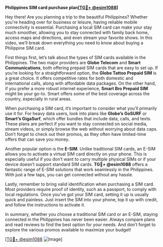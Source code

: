 **Philippines SIM card purchase plan[[TG💪+ @esim1088](https://t.me/s/esim1088)]**

Hey there! Are you planning a trip to the beautiful Philippines? Whether you're heading over for business or leisure, having reliable mobile connectivity is essential. Purchasing a local SIM card can make your stay much smoother, allowing you to stay connected with family back home, access maps and directions, and even stream your favorite shows. In this video, we’ll break down everything you need to know about buying a Philippine SIM card.

First things first, let’s talk about the types of SIM cards available in the Philippines. The two major providers are **Globe Telecom** and **Smart Communications**, both offering prepaid SIM cards that are easy to set up. If you’re looking for a straightforward option, the **Globe Tattoo Prepaid SIM** is a great choice. It offers competitive rates for both domestic and international calls, along with affordable data packages. On the other hand, if you prefer a more robust internet experience, **Smart Bro Prepaid SIM** might be your go-to. Smart offers some of the best coverage across the country, especially in rural areas.

When purchasing a SIM card, it’s important to consider what you’ll primarily use it for. For heavy data users, look into plans like **Globe’s GoSURF** or **Smart’s GigaSurf**, which offer bundles that include data, calls, and texts. These plans are perfect if you want to stay connected on social media, stream videos, or simply browse the web without worrying about data caps. Don’t forget to check out their promos, as they often have limited-time offers that can save you money.

Another popular option is the **E-SIM**. Unlike traditional SIM cards, an E-SIM allows you to activate a virtual SIM card directly on your phone. This is especially useful if you don’t want to carry multiple physical SIMs or if your device doesn’t support standard SIM cards. **TG💪+ @esim1088** offers a fantastic range of E-SIM solutions that work seamlessly in the Philippines. With just a few taps, you can get connected without any hassle.

Lastly, remember to bring valid identification when purchasing a SIM card. Most providers require proof of identity, such as a passport, to comply with local regulations. Once you’ve got your SIM card, setting it up is usually quick and painless. Just insert the SIM into your phone, top it up with credit, and follow the instructions to activate it.

In summary, whether you choose a traditional SIM card or an E-SIM, staying connected in the Philippines has never been easier. Always compare plans and read reviews to find the best option for your needs. And don’t forget to explore the various promos available to maximize your budget!

[[TG💪+ @esim1088](https://t.me/s/esim1088) ![Image](https://i.postimg.cc/Y0z9fWf4/image.png)]